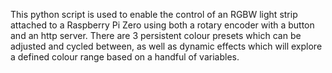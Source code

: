 This python script is used to enable the control of an RGBW light strip attached to a Raspberry Pi Zero using both a rotary encoder with a button and an http server.
There are 3 persistent colour presets which can be adjusted and cycled between, as well as dynamic effects which will explore a defined colour range based on a handful of variables.
